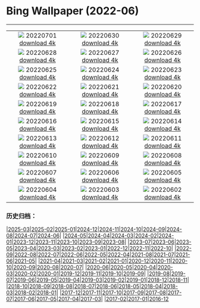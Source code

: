 # Bing Wallpaper (2022-06)
**************
| | | |
| :----: | :----: | :----: |
| ![](https://www.bing.com/th?id=OHR.AgueroVillage_ZH-CN1007741117_1920x1080.jpg) 20220701 [download 4k](https://www.bing.com/th?id=OHR.AgueroVillage_ZH-CN1007741117_UHD.jpg) | ![](https://www.bing.com/th?id=OHR.CoteSauvage_ZH-CN9967984163_1920x1080.jpg) 20220630 [download 4k](https://www.bing.com/th?id=OHR.CoteSauvage_ZH-CN9967984163_UHD.jpg) | ![](https://www.bing.com/th?id=OHR.PhangNgaBay_ZH-CN9408705933_1920x1080.jpg) 20220629 [download 4k](https://www.bing.com/th?id=OHR.PhangNgaBay_ZH-CN9408705933_UHD.jpg) |
| ![](https://www.bing.com/th?id=OHR.TafilaletOasis_ZH-CN9143950935_1920x1080.jpg) 20220628 [download 4k](https://www.bing.com/th?id=OHR.TafilaletOasis_ZH-CN9143950935_UHD.jpg) | ![](https://www.bing.com/th?id=OHR.ValensoleLavender_ZH-CN8778885260_1920x1080.jpg) 20220627 [download 4k](https://www.bing.com/th?id=OHR.ValensoleLavender_ZH-CN8778885260_UHD.jpg) | ![](https://www.bing.com/th?id=OHR.KoalaSleeping_ZH-CN8369657308_1920x1080.jpg) 20220626 [download 4k](https://www.bing.com/th?id=OHR.KoalaSleeping_ZH-CN8369657308_UHD.jpg) |
| ![](https://www.bing.com/th?id=OHR.BBMomCub_ZH-CN7715738841_1920x1080.jpg) 20220625 [download 4k](https://www.bing.com/th?id=OHR.BBMomCub_ZH-CN7715738841_UHD.jpg) | ![](https://www.bing.com/th?id=OHR.CenoteDiver_ZH-CN7334440742_1920x1080.jpg) 20220624 [download 4k](https://www.bing.com/th?id=OHR.CenoteDiver_ZH-CN7334440742_UHD.jpg) | ![](https://www.bing.com/th?id=OHR.MostarBridge_ZH-CN5920156936_1920x1080.jpg) 20220623 [download 4k](https://www.bing.com/th?id=OHR.MostarBridge_ZH-CN5920156936_UHD.jpg) |
| ![](https://www.bing.com/th?id=OHR.AmazonianEcuador_ZH-CN9873999948_1920x1080.jpg) 20220622 [download 4k](https://www.bing.com/th?id=OHR.AmazonianEcuador_ZH-CN9873999948_UHD.jpg) | ![](https://www.bing.com/th?id=OHR.GlastonburySolstice_ZH-CN9694169797_1920x1080.jpg) 20220621 [download 4k](https://www.bing.com/th?id=OHR.GlastonburySolstice_ZH-CN9694169797_UHD.jpg) | ![](https://www.bing.com/th?id=OHR.SwallowtailFlower_ZH-CN5950463168_1920x1080.jpg) 20220620 [download 4k](https://www.bing.com/th?id=OHR.SwallowtailFlower_ZH-CN5950463168_UHD.jpg) |
| ![](https://www.bing.com/th?id=OHR.Cassowary_ZH-CN9903525394_1920x1080.jpg) 20220619 [download 4k](https://www.bing.com/th?id=OHR.Cassowary_ZH-CN9903525394_UHD.jpg) | ![](https://www.bing.com/th?id=OHR.CelebratingSurfing_ZH-CN9747833506_1920x1080.jpg) 20220618 [download 4k](https://www.bing.com/th?id=OHR.CelebratingSurfing_ZH-CN9747833506_UHD.jpg) | ![](https://www.bing.com/th?id=OHR.Balsamroot_ZH-CN9456182640_1920x1080.jpg) 20220617 [download 4k](https://www.bing.com/th?id=OHR.Balsamroot_ZH-CN9456182640_UHD.jpg) |
| ![](https://www.bing.com/th?id=OHR.SeonamTemple_ZH-CN3460236076_1920x1080.jpg) 20220616 [download 4k](https://www.bing.com/th?id=OHR.SeonamTemple_ZH-CN3460236076_UHD.jpg) | ![](https://www.bing.com/th?id=OHR.ClingmansDome_ZH-CN0900594339_1920x1080.jpg) 20220615 [download 4k](https://www.bing.com/th?id=OHR.ClingmansDome_ZH-CN0900594339_UHD.jpg) | ![](https://www.bing.com/th?id=OHR.MuseumMile_ZH-CN0641581371_1920x1080.jpg) 20220614 [download 4k](https://www.bing.com/th?id=OHR.MuseumMile_ZH-CN0641581371_UHD.jpg) |
| ![](https://www.bing.com/th?id=OHR.OkavangoElephant_ZH-CN0058670579_1920x1080.jpg) 20220613 [download 4k](https://www.bing.com/th?id=OHR.OkavangoElephant_ZH-CN0058670579_UHD.jpg) | ![](https://www.bing.com/th?id=OHR.SierraPonce_ZH-CN9720358958_1920x1080.jpg) 20220612 [download 4k](https://www.bing.com/th?id=OHR.SierraPonce_ZH-CN9720358958_UHD.jpg) | ![](https://www.bing.com/th?id=OHR.MisoolIsland_ZH-CN9038691748_1920x1080.jpg) 20220611 [download 4k](https://www.bing.com/th?id=OHR.MisoolIsland_ZH-CN9038691748_UHD.jpg) |
| ![](https://www.bing.com/th?id=OHR.SpottedDeers_ZH-CN8790816034_1920x1080.jpg) 20220610 [download 4k](https://www.bing.com/th?id=OHR.SpottedDeers_ZH-CN8790816034_UHD.jpg) | ![](https://www.bing.com/th?id=OHR.SweetheartAbbey_ZH-CN8325969067_1920x1080.jpg) 20220609 [download 4k](https://www.bing.com/th?id=OHR.SweetheartAbbey_ZH-CN8325969067_UHD.jpg) | ![](https://www.bing.com/th?id=OHR.CommonDolphin_ZH-CN3524729916_1920x1080.jpg) 20220608 [download 4k](https://www.bing.com/th?id=OHR.CommonDolphin_ZH-CN3524729916_UHD.jpg) |
| ![](https://www.bing.com/th?id=OHR.HaagaRhododendron_ZH-CN3375001658_1920x1080.jpg) 20220607 [download 4k](https://www.bing.com/th?id=OHR.HaagaRhododendron_ZH-CN3375001658_UHD.jpg) | ![](https://www.bing.com/th?id=OHR.IndigoBunting_ZH-CN3172415219_1920x1080.jpg) 20220606 [download 4k](https://www.bing.com/th?id=OHR.IndigoBunting_ZH-CN3172415219_UHD.jpg) | ![](https://www.bing.com/th?id=OHR.RapadalenSNP_ZH-CN3018224759_1920x1080.jpg) 20220605 [download 4k](https://www.bing.com/th?id=OHR.RapadalenSNP_ZH-CN3018224759_UHD.jpg) |
| ![](https://www.bing.com/th?id=OHR.BannerPeak_ZH-CN2693006060_1920x1080.jpg) 20220604 [download 4k](https://www.bing.com/th?id=OHR.BannerPeak_ZH-CN2693006060_UHD.jpg) | ![](https://www.bing.com/th?id=OHR.DragonBoat2022_ZH-CN2392684688_1920x1080.jpg) 20220603 [download 4k](https://www.bing.com/th?id=OHR.DragonBoat2022_ZH-CN2392684688_UHD.jpg) | ![](https://www.bing.com/th?id=OHR.LechfallFuessen_ZH-CN3887501600_1920x1080.jpg) 20220602 [download 4k](https://www.bing.com/th?id=OHR.LechfallFuessen_ZH-CN3887501600_UHD.jpg) |

### 历史归档：

|[2025-03](/2025-03/2025-03.md)|[2025-02](/2025-02/2025-02.md)|[2025-01](/2025-01/2025-01.md)|[2024-12](/2024-12/2024-12.md)|[2024-11](/2024-11/2024-11.md)|[2024-10](/2024-10/2024-10.md)|[2024-09](/2024-09/2024-09.md)|[2024-08](/2024-08/2024-08.md)|[2024-07](/2024-07/2024-07.md)|[2024-06](/2024-06/2024-06.md)|
|[2024-05](/2024-05/2024-05.md)|[2024-04](/2024-04/2024-04.md)|[2024-03](/2024-03/2024-03.md)|[2024-02](/2024-02/2024-02.md)|[2024-01](/2024-01/2024-01.md)|[2023-12](/2023-12/2023-12.md)|[2023-11](/2023-11/2023-11.md)|[2023-10](/2023-10/2023-10.md)|[2023-09](/2023-09/2023-09.md)|[2023-08](/2023-08/2023-08.md)|
|[2023-07](/2023-07/2023-07.md)|[2023-06](/2023-06/2023-06.md)|[2023-05](/2023-05/2023-05.md)|[2023-04](/2023-04/2023-04.md)|[2023-03](/2023-03/2023-03.md)|[2023-02](/2023-02/2023-02.md)|[2023-01](/2023-01/2023-01.md)|[2022-12](/2022-12/2022-12.md)|[2022-11](/2022-11/2022-11.md)|[2022-10](/2022-10/2022-10.md)|
|[2022-09](/2022-09/2022-09.md)|[2022-08](/2022-08/2022-08.md)|[2022-07](/2022-07/2022-07.md)|[2022-06](/2022-06/2022-06.md)|[2022-05](/2022-05/2022-05.md)|[2022-04](/2022-04/2022-04.md)|[2021-08](/2021-08/2021-08.md)|[2021-07](/2021-07/2021-07.md)|[2021-06](/2021-06/2021-06.md)|[2021-05](/2021-05/2021-05.md)|
|[2021-04](/2021-04/2021-04.md)|[2021-03](/2021-03/2021-03.md)|[2021-02](/2021-02/2021-02.md)|[2021-01](/2021-01/2021-01.md)|[2020-12](/2020-12/2020-12.md)|[2020-11](/2020-11/2020-11.md)|[2020-10](/2020-10/2020-10.md)|[2020-09](/2020-09/2020-09.md)|[2020-08](/2020-08/2020-08.md)|[2020-07](/2020-07/2020-07.md)|
|[2020-06](/2020-06/2020-06.md)|[2020-05](/2020-05/2020-05.md)|[2020-04](/2020-04/2020-04.md)|[2020-03](/2020-03/2020-03.md)|[2020-02](/2020-02/2020-02.md)|[2020-01](/2020-01/2020-01.md)|[2019-12](/2019-12/2019-12.md)|[2019-11](/2019-11/2019-11.md)|[2019-10](/2019-10/2019-10.md)|[2019-09](/2019-09/2019-09.md)|
|[2019-08](/2019-08/2019-08.md)|[2019-07](/2019-07/2019-07.md)|[2019-06](/2019-06/2019-06.md)|[2019-05](/2019-05/2019-05.md)|[2019-04](/2019-04/2019-04.md)|[2019-03](/2019-03/2019-03.md)|[2019-02](/2019-02/2019-02.md)|[2019-01](/2019-01/2019-01.md)|[2018-12](/2018-12/2018-12.md)|[2018-11](/2018-11/2018-11.md)|
|[2018-10](/2018-10/2018-10.md)|[2018-09](/2018-09/2018-09.md)|[2018-08](/2018-08/2018-08.md)|[2018-07](/2018-07/2018-07.md)|[2018-06](/2018-06/2018-06.md)|[2018-05](/2018-05/2018-05.md)|[2018-04](/2018-04/2018-04.md)|[2018-03](/2018-03/2018-03.md)|[2018-02](/2018-02/2018-02.md)|[2018-01](/2018-01/2018-01.md)|
|[2017-12](/2017-12/2017-12.md)|[2017-11](/2017-11/2017-11.md)|[2017-10](/2017-10/2017-10.md)|[2017-09](/2017-09/2017-09.md)|[2017-08](/2017-08/2017-08.md)|[2017-07](/2017-07/2017-07.md)|[2017-06](/2017-06/2017-06.md)|[2017-05](/2017-05/2017-05.md)|[2017-04](/2017-04/2017-04.md)|[2017-03](/2017-03/2017-03.md)|
|[2017-02](/2017-02/2017-02.md)|[2017-01](/2017-01/2017-01.md)|[2016-12](/2016-12/2016-12.md)